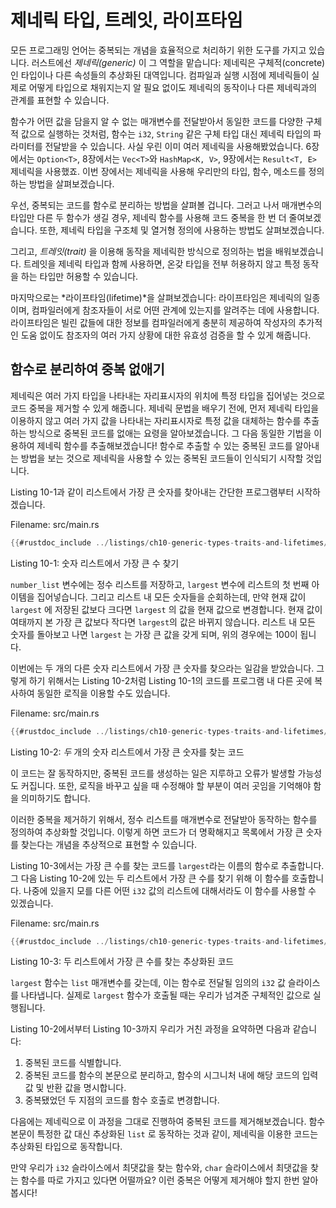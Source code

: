 # 제네릭 타입, 트레잇, 라이프타임

모든 프로그래밍 언어는 중복되는 개념을 효율적으로 처리하기 위한 도구를
가지고 있습니다. 러스트에선 *제네릭(generic)* 이 그 역할을 맡습니다:
제네릭은 구체적(concrete)인 타입이나 다른 속성들의 추상화된 대역입니다.
컴파일과 실행 시점에 제네릭들이 실제로 어떻게 타입으로 채워지는지 알 필요
없이도 제네릭의 동작이나 다른 제네릭과의 관계를 표현할 수 있습니다.

함수가 어떤 값을 담을지 알 수 없는 매개변수를 전달받아서 동일한 코드를
다양한 구체적 값으로 실행하는 것처럼, 함수는 `i32`, `String` 같은
구체 타입 대신 제네릭 타입의 파라미터를 전달받을 수 있습니다. 사실 우린
이미 여러 제네릭을 사용해봤었습니다. 6장에서는 `Option<T>`, 8장에서는
`Vec<T>`와 `HashMap<K, V>`, 9장에서는 `Result<T, E>` 제네릭을 사용했죠.
이번 장에서는 제네릭을 사용해 우리만의 타입, 함수, 메소드를 정의하는 방법을 살펴보겠습니다.

우선, 중복되는 코드를 함수로 분리하는 방법을 살펴볼 겁니다.
그러고 나서 매개변수의 타입만 다른 두 함수가 생길 경우, 제네릭 함수를 사용해
코드 중복을 한 번 더 줄여보겠습니다. 또한, 제네릭 타입을 구조체 및 열거형 정의에
사용하는 방법도 살펴보겠습니다.

그리고, *트레잇(trait)* 을 이용해 동작을 제네릭한 방식으로 정의하는 법을 배워보겠습니다.
트레잇을 제네릭 타입과 함께 사용하면, 온갖 타입을 전부 허용하지 않고 특정 동작을 하는 타입만
허용할 수 있습니다.

마지막으로는 *라이프타임(lifetime)*을 살펴보겠습니다: 라이프타임은 제네릭의
일종이며, 컴파일러에게 참조자들이 서로 어떤 관계에 있는지를 알려주는 데에
사용합니다. 라이프타임은 빌린 값들에 대한 정보를 컴파일러에게 충분히 제공하여
작성자의 추가적인 도움 없이도 참조자의 여러 가지 상황에 대한 유효성 검증을 할 수
있게 해줍니다.

## 함수로 분리하여 중복 없애기

제네릭은 여러 가지 타입을 나타내는 자리표시자의 위치에 특정 타입을
집어넣는 것으로 코드 중복을 제거할 수 있게 해줍니다. 제네릭 문법을
배우기 전에, 먼저 제네릭 타입을 이용하지 않고 여러 가지 값을 나타내는
자리표시자로 특정 값을 대체하는 함수를 추출하는 방식으로 중복된
코드를 없애는 요령을 알아보겠습니다. 그 다음 동일한 기법을 이용하여
제네릭 함수를 추출해보겠습니다! 함수로 추출할 수 있는 중복된 코드를
알아내는 방법을 보는 것으로 제네릭을 사용할 수 있는 중복된 코드들이
인식되기 시작할 것입니다.

Listing 10-1과 같이 리스트에서 가장 큰 숫자를 찾아내는
간단한 프로그램부터 시작하겠습니다.

<span class="filename">Filename: src/main.rs</span>

```rust
{{#rustdoc_include ../listings/ch10-generic-types-traits-and-lifetimes/listing-10-01/src/main.rs:here}}
```

<span class="caption">Listing 10-1: 숫자 리스트에서
가장 큰 수 찾기</span>

`number_list` 변수에는 정수 리스트를 저장하고,
`largest` 변수에 리스트의 첫 번째 아이템을 집어넣습니다.
그리고 리스트 내 모든 숫자들을 순회하는데,
만약 현재 값이 `largest` 에 저장된 값보다 크다면
`largest` 의 값을 현재 값으로 변경합니다.
현재 값이 여태까지 본 가장 큰 값보다 작다면 `largest`의 값은 바뀌지 않습니다.
리스트 내 모든 숫자를 돌아보고 나면 `largest` 는 가장 큰 값을 갖게 되며,
위의 경우에는 100이 됩니다.

이번에는 두 개의 다른 숫자 리스트에서 가장 큰 숫자를 찾으라는 일감을
받았습니다. 그렇게 하기 위해서는 Listing 10-2처럼 Listing 10-1의 코드를
프로그램 내 다른 곳에 복사하여 동일한 로직을 이용할 수도 있습니다.

<span class="filename">Filename: src/main.rs</span>

```rust
{{#rustdoc_include ../listings/ch10-generic-types-traits-and-lifetimes/listing-10-02/src/main.rs}}
```

<span class="caption">Listing 10-2: *두* 개의 숫자 리스트에서 가장 큰 숫자를
찾는 코드</span>

이 코드는 잘 동작하지만, 중복된 코드를 생성하는 일은 지루하고 오류가 발생할
가능성도 커집니다. 또한, 로직을 바꾸고 싶을 때 수정해야 할 부분이 여러 곳임을
기억해야 함을 의미하기도 합니다.

이러한 중복을 제거하기 위해서, 정수 리스트를 매개변수로 전달받아
동작하는 함수를 정의하여 추상화할 것입니다.
이렇게 하면 코드가 더 명확해지고 목록에서 가장 큰 숫자를 찾는다는
개념을 추상적으로 표현할 수 있습니다.

Listing 10-3에서는 가장 큰 수를 찾는 코드를 `largest`라는 이름의
함수로 추출합니다. 그 다음 Listing 10-2에 있는 두 리스트에서 가장 큰
수를 찾기 위해 이 함수를 호출합니다. 나중에 있을지 모를 다른 어떤 `i32`
값의 리스트에 대해서라도 이 함수를 사용할 수 있겠습니다.

<span class="filename">Filename: src/main.rs</span>

```rust
{{#rustdoc_include ../listings/ch10-generic-types-traits-and-lifetimes/listing-10-03/src/main.rs:here}}
```

<span class="caption">Listing 10-3: 두 리스트에서 가장 큰 수를 찾는
추상화된 코드</span>

`largest` 함수는 `list` 매개변수를 갖는데,
이는 함수로 전달될 임의의 `i32` 값 슬라이스를 나타냅니다.
실제로 `largest` 함수가 호출될 때는 우리가 넘겨준 구체적인 값으로
실행됩니다.

Listing 10-2에서부터 Listing 10-3까지 우리가 거친 과정을 요약하면
다음과 같습니다:

1. 중복된 코드를 식별합니다.
2. 중복된 코드를 함수의 본문으로 분리하고, 함수의 시그니처 내에
   해당 코드의 입력값 및 반환 값을 명시합니다.
3. 중복됐었던 두 지점의 코드를 함수 호출로 변경합니다.

다음에는 제네릭으로 이 과정을 그대로 진행하여 중복된 코드를 제거해보겠습니다.
함수 본문이 특정한 값 대신 추상화된 `list` 로 동작하는 것과 같이, 제네릭을
이용한 코드는 추상화된 타입으로 동작합니다.

만약 우리가 `i32` 슬라이스에서 최댓값을 찾는 함수와,
`char` 슬라이스에서 최댓값을 찾는 함수를 따로 가지고 있다면 어떨까요?
이런 중복은 어떻게 제거해야 할지 한번 알아봅시다!
